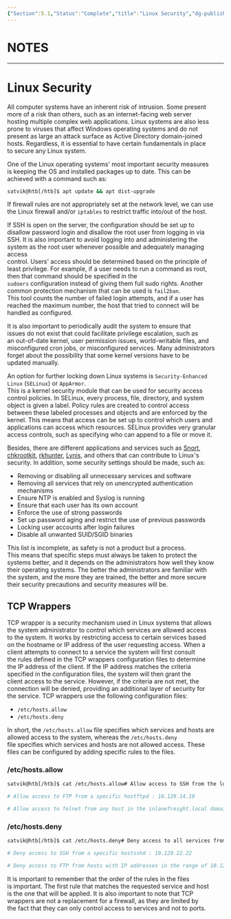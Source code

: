 ```yaml
---
{"Section":5.1,"Status":"Complete","title":"Linux Security","dg-publish":true,"tags":["linux"],"permalink":"/thm-notes/linux-n/linux-security/","dgPassFrontmatter":true}
---
```


# NOTES

---

# Linux Security

All computer systems have an inherent risk of intrusion. Some present  
more of a risk than others, such as an internet-facing web server  
hosting multiple complex web applications. Linux systems are also less  
prone to viruses that affect Windows operating systems and do not  
present as large an attack surface as Active Directory domain-joined  
hosts. Regardless, it is essential to have certain fundamentals in place  
to secure any Linux system.  

One of the Linux operating systems' most important security measures  
is keeping the OS and installed packages up to date. This can be  
achieved with a command such as:  

```Bash
satvik@htb[/htb]$ apt update && apt dist-upgrade
```

If firewall rules are not appropriately set at the network level, we can use the Linux firewall and/or `iptables` to restrict traffic into/out of the host.

If SSH is open on the server, the configuration should be set up to  
disallow password login and disallow the root user from logging in via  
SSH. It is also important to avoid logging into and administering the  
system as the root user whenever possible and adequately managing access  
control. Users' access should be determined based on the principle of  
least privilege. For example, if a user needs to run a command as root,  
then that command should be specified in the  
`sudoers` configuration instead of giving them full sudo rights. Another common protection mechanism that can be used is `fail2ban`.  
This tool counts the number of failed login attempts, and if a user has  
reached the maximum number, the host that tried to connect will be  
handled as configured.  

It is also important to periodically audit the system to ensure that  
issues do not exist that could facilitate privilege escalation, such as  
an out-of-date kernel, user permission issues, world-writable files, and  
misconfigured cron jobs, or misconfigured services. Many administrators  
forget about the possibility that some kernel versions have to be  
updated manually.  

An option for further locking down Linux systems is `Security-Enhanced Linux` (`SELinux`) or `AppArmor`.  
This is a kernel security module that can be used for security access  
control policies. In SELinux, every process, file, directory, and system  
object is given a label. Policy rules are created to control access  
between these labeled processes and objects and are enforced by the  
kernel. This means that access can be set up to control which users and  
applications can access which resources. SELinux provides very granular  
access controls, such as specifying who can append to a file or move it.  

Besides, there are different applications and services such as [Snort](https://www.snort.org/), [chkrootkit](http://www.chkrootkit.org/), [rkhunter](https://packages.debian.org/sid/rkhunter), [Lynis](https://cisofy.com/lynis/), and others that can contribute to Linux's security. In addition, some security settings should be made, such as:

- Removing or disabling all unnecessary services and software
- Removing all services that rely on unencrypted authentication mechanisms
- Ensure NTP is enabled and Syslog is running
- Ensure that each user has its own account
- Enforce the use of strong passwords
- Set up password aging and restrict the use of previous passwords
- Locking user accounts after login failures
- Disable all unwanted SUID/SGID binaries

This list is incomplete, as safety is not a product but a process.  
This means that specific steps must always be taken to protect the  
systems better, and it depends on the administrators how well they know  
their operating systems. The better the administrators are familiar with  
the system, and the more they are trained, the better and more secure  
their security precautions and security measures will be.  

## TCP Wrappers

TCP wrapper is a security mechanism used in Linux systems that allows  
the system administrator to control which services are allowed access  
to the system. It works by restricting access to certain services based  
on the hostname or IP address of the user requesting access. When a  
client attempts to connect to a service the system will first consult  
the rules defined in the TCP wrappers configuration files to determine  
the IP address of the client. If the IP address matches the criteria  
specified in the configuration files, the system will then grant the  
client access to the service. However, if the criteria are not met, the  
connection will be denied, providing an additional layer of security for  
the service. TCP wrappers use the following configuration files:  

- `/etc/hosts.allow`
- `/etc/hosts.deny`

In short, the `/etc/hosts.allow` file specifies which services and hosts are allowed access to the system, whereas the `/etc/hosts.deny`  
file specifies which services and hosts are not allowed access. These  
files can be configured by adding specific rules to the files.  

### /etc/hosts.allow

```Bash
satvik@htb[/htb]$ cat /etc/hosts.allow# Allow access to SSH from the local networksshd : 10.129.14.0/24

# Allow access to FTP from a specific hostftpd : 10.129.14.10

# Allow access to Telnet from any host in the inlanefreight.local domaintelnetd : .inlanefreight.local
```

### /etc/hosts.deny

```Bash
satvik@htb[/htb]$ cat /etc/hosts.deny# Deny access to all services from any host in the inlanefreight.com domainALL : .inlanefreight.com

# Deny access to SSH from a specific hostsshd : 10.129.22.22

# Deny access to FTP from hosts with IP addresses in the range of 10.129.22.0 to 10.129.22.255ftpd : 10.129.22.0/24
```

It is important to remember that the order of the rules in the files  
is important. The first rule that matches the requested service and host  
is the one that will be applied. It is also important to note that TCP  
wrappers are not a replacement for a firewall, as they are limited by  
the fact that they can only control access to services and not to ports.